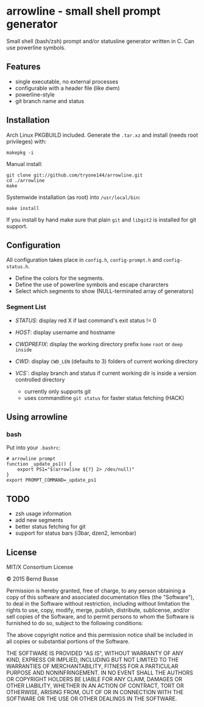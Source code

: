 arrowline - small shell prompt generator
========================================

Small shell (bash/zsh) prompt and/or statusline generator written in C. Can use powerline symbols.

Features
--------

- single executable, no external processes
- configurable with a header file (like dwm)
- powerline-style
- git branch name and status


Installation
------------

Arch Linux PKGBUILD included. Generate the `.tar.xz` and install (needs root privileges) with:

    makepkg -i

Manual install:

    git clone git://github.com/tryone144/arrowline.git
    cd ./arrowline
    make

Systemwide installation (as root) into `/usr/local/bin`:

    make install

If you install by hand make sure that plain `git` and `libgit2` is installed for git support.


Configuration
-------------

All configuration takes place in `config.h`, `config-prompt.h` and `config-status.h`.

- Define the colors for the segments.
- Define the use of powerline symbols and escape chararcters
- Select which segments to show (NULL-terminated array of generators)

### Segment List

- *STATUS*: display red X if last command's exit status != 0
- *HOST*: display username and hostname
- *CWDPREFIX*: display the working directory prefix `home` `root` or `deep inside`
- *CWD*: display `CWD_LEN` (defaults to 3) folders of current working directory
- *VCS*`: display branch and status if current working dir is inside a version controlled directory
    
    - currently only supports git
    - uses commandline `git status` for faster status fetching (HACK)


Using arrowline
---------------

### bash

Put into your `.bashrc`:

    # arrowline prompt
    function _update_ps1() {
        export PS1="$(arrowline ${?} 2> /dev/null)"
    }
    export PROMPT_COMMAND=_update_ps1


TODO
----

- zsh usage information
- add new segments
- better status fetching for git
- support for status bars (i3bar, dzen2, lemonbar)


License
-------

MIT/X Consortium License

© 2015 Bernd Busse

Permission is hereby granted, free of charge, to any person obtaining a
copy of this software and associated documentation files (the "Software"),
to deal in the Software without restriction, including without limitation
the rights to use, copy, modify, merge, publish, distribute, sublicense,
and/or sell copies of the Software, and to permit persons to whom the
Software is furnished to do so, subject to the following conditions:

The above copyright notice and this permission notice shall be included in
all copies or substantial portions of the Software.

THE SOFTWARE IS PROVIDED "AS IS", WITHOUT WARRANTY OF ANY KIND, EXPRESS OR
IMPLIED, INCLUDING BUT NOT LIMITED TO THE WARRANTIES OF MERCHANTABILITY,
FITNESS FOR A PARTICULAR PURPOSE AND NONINFRINGEMENT.  IN NO EVENT SHALL
THE AUTHORS OR COPYRIGHT HOLDERS BE LIABLE FOR ANY CLAIM, DAMAGES OR OTHER
LIABILITY, WHETHER IN AN ACTION OF CONTRACT, TORT OR OTHERWISE, ARISING
FROM, OUT OF OR IN CONNECTION WITH THE SOFTWARE OR THE USE OR OTHER
DEALINGS IN THE SOFTWARE.

